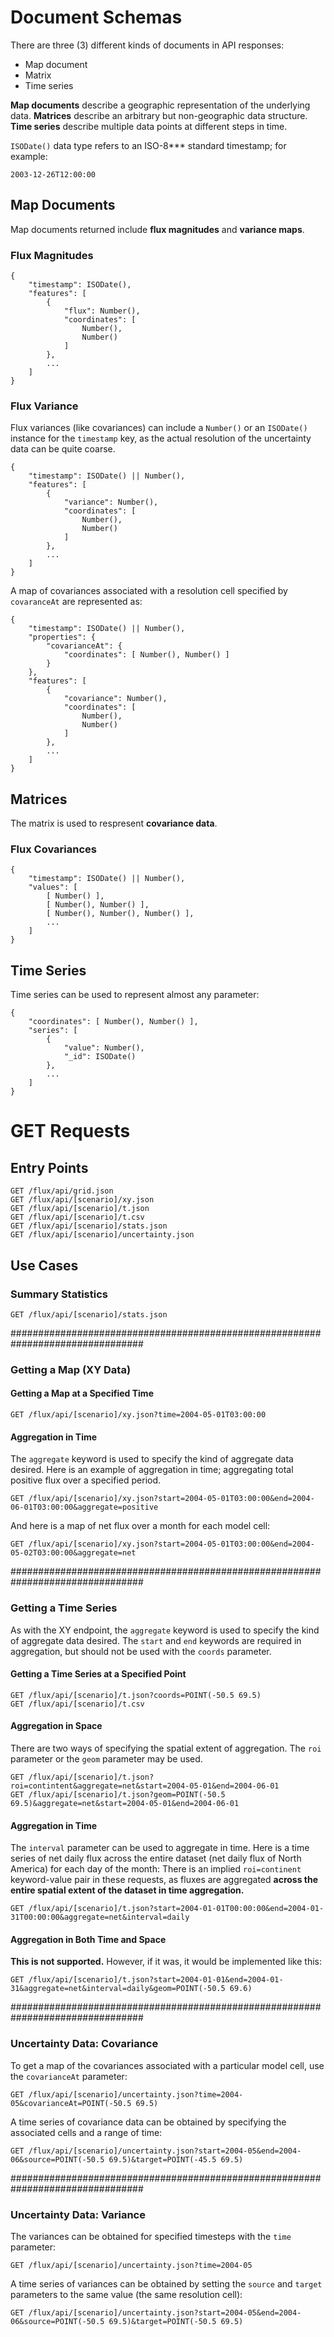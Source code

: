 # Document Schemas

There are three (3) different kinds of documents in API responses:

* Map document
* Matrix
* Time series

**Map documents** describe a geographic representation of the underlying data.
**Matrices** describe an arbitrary but non-geographic data structure.
**Time series** describe multiple data points at different steps in time.

`ISODate()` data type refers to an ISO-8*** standard timestamp; for example:

    2003-12-26T12:00:00

## Map Documents

Map documents returned include **flux magnitudes** and **variance maps**.

### Flux Magnitudes

    {
        "timestamp": ISODate(),
        "features": [
            {
                "flux": Number(),
                "coordinates": [
                    Number(),
                    Number()
                ]
            },
            ...
        ]
    }

### Flux Variance

Flux variances (like covariances) can include a `Number()` or an `ISODate()` instance for the `timestamp` key, as the actual resolution of the uncertainty data can be quite coarse.

    {
        "timestamp": ISODate() || Number(),
        "features": [
            {
                "variance": Number(),
                "coordinates": [
                    Number(),
                    Number()
                ]
            },
            ...
        ]
    }

A map of covariances associated with a resolution cell specified by `covaranceAt` are represented as:

    {
        "timestamp": ISODate() || Number(),
        "properties": {
            "covarianceAt": {
                "coordinates": [ Number(), Number() ]
            }
        },
        "features": [
            {
                "covariance": Number(),
                "coordinates": [
                    Number(),
                    Number()
                ]
            },
            ...
        ]
    }

## Matrices

The matrix is used to respresent **covariance data**.

### Flux Covariances

    {
        "timestamp": ISODate() || Number(),
        "values": [
            [ Number() ],
            [ Number(), Number() ],
            [ Number(), Number(), Number() ],
            ...
        ]
    }

## Time Series

Time series can be used to represent almost any parameter:

    {
        "coordinates": [ Number(), Number() ],
        "series": [
            {
                "value": Number(),
                "_id": ISODate()
            },
            ...
        ]
    }

# GET Requests

## Entry Points

    GET /flux/api/grid.json
    GET /flux/api/[scenario]/xy.json
    GET /flux/api/[scenario]/t.json
    GET /flux/api/[scenario]/t.csv
    GET /flux/api/[scenario]/stats.json
    GET /flux/api/[scenario]/uncertainty.json

## Use Cases

### Summary Statistics

    GET /flux/api/[scenario]/stats.json

################################################################################
### Getting a Map (XY Data) ####################################################

#### Getting a Map at a Specified Time

    GET /flux/api/[scenario]/xy.json?time=2004-05-01T03:00:00

#### Aggregation in Time

The `aggregate` keyword is used to specify the kind of aggregate data desired.
Here is an example of aggregation in time; aggregating total positive flux over a specified period.

    GET /flux/api/[scenario]/xy.json?start=2004-05-01T03:00:00&end=2004-06-01T03:00:00&aggregate=positive

And here is a map of net flux over a month for each model cell:

    GET /flux/api/[scenario]/xy.json?start=2004-05-01T03:00:00&end=2004-05-02T03:00:00&aggregate=net

################################################################################
### Getting a Time Series ######################################################

As with the XY endpoint, the `aggregate` keyword is used to specify the kind of aggregate data desired.
The `start` and `end` keywords are required in aggregation, but should not be used with the `coords` parameter.

#### Getting a Time Series at a Specified Point

    GET /flux/api/[scenario]/t.json?coords=POINT(-50.5 69.5)
    GET /flux/api/[scenario]/t.csv

#### Aggregation in Space

There are two ways of specifying the spatial extent of aggregation.
The `roi` parameter or the `geom` parameter may be used.

    GET /flux/api/[scenario]/t.json?roi=contintent&aggregate=net&start=2004-05-01&end=2004-06-01
    GET /flux/api/[scenario]/t.json?geom=POINT(-50.5 69.5)&aggregate=net&start=2004-05-01&end=2004-06-01

#### Aggregation in Time

The `interval` parameter can be used to aggregate in time.
Here is a time series of net daily flux across the entire dataset (net daily flux of North America) for each day of the month:
There is an implied `roi=continent` keyword-value pair in these requests, as fluxes are aggregated **across the entire spatial extent of the dataset in time aggregation.**

    GET /flux/api/[scenario]/t.json?start=2004-01-01T00:00:00&end=2004-01-31T00:00:00&aggregate=net&interval=daily

#### Aggregation in Both Time and Space

**This is not supported.** However, if it was, it would be implemented like this:

    GET /flux/api/[scenario]/t.json?start=2004-01-01&end=2004-01-31&aggregate=net&interval=daily&geom=POINT(-50.5 69.6)

################################################################################
### Uncertainty Data: Covariance ###############################################

To get a map of the covariances associated with a particular model cell, use the `covarianceAt` parameter:

    GET /flux/api/[scenario]/uncertainty.json?time=2004-05&covarianceAt=POINT(-50.5 69.5)

A time series of covariance data can be obtained by specifying the associated cells and a range of time:

    GET /flux/api/[scenario]/uncertainty.json?start=2004-05&end=2004-06&source=POINT(-50.5 69.5)&target=POINT(-45.5 69.5)

################################################################################
### Uncertainty Data: Variance #################################################

The variances can be obtained for specified timesteps with the `time` parameter:

    GET /flux/api/[scenario]/uncertainty.json?time=2004-05

A time series of variances can be obtained by setting the `source` and `target` parameters to the same value (the same resolution cell):

    GET /flux/api/[scenario]/uncertainty.json?start=2004-05&end=2004-06&source=POINT(-50.5 69.5)&target=POINT(-50.5 69.5)


